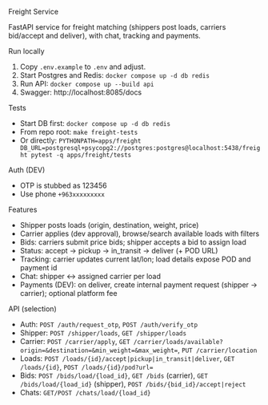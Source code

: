Freight Service

FastAPI service for freight matching (shippers post loads, carriers bid/accept and deliver), with chat, tracking and payments.

Run locally
1) Copy `.env.example` to `.env` and adjust.
2) Start Postgres and Redis: `docker compose up -d db redis`
3) Run API: `docker compose up --build api`
4) Swagger: http://localhost:8085/docs

Tests
- Start DB first: `docker compose up -d db redis`
- From repo root: `make freight-tests`
- Or directly: `PYTHONPATH=apps/freight DB_URL=postgresql+psycopg2://postgres:postgres@localhost:5438/freight pytest -q apps/freight/tests`

Auth (DEV)
- OTP is stubbed as 123456
- Use phone `+963xxxxxxxxx`

Features
- Shipper posts loads (origin, destination, weight, price)
- Carrier applies (dev approval), browse/search available loads with filters
- Bids: carriers submit price bids; shipper accepts a bid to assign load
- Status: accept → pickup → in_transit → deliver (+ POD URL)
- Tracking: carrier updates current lat/lon; load details expose POD and payment id
- Chat: shipper ↔ assigned carrier per load
- Payments (DEV): on deliver, create internal payment request (shipper → carrier); optional platform fee

API (selection)
- Auth: `POST /auth/request_otp`, `POST /auth/verify_otp`
- Shipper: `POST /shipper/loads`, `GET /shipper/loads`
- Carrier: `POST /carrier/apply`, `GET /carrier/loads/available?origin=&destination=&min_weight=&max_weight=`, `PUT /carrier/location`
- Loads: `POST /loads/{id}/accept|pickup|in_transit|deliver`, `GET /loads/{id}`, `POST /loads/{id}/pod?url=`
- Bids: `POST /bids/load/{load_id}`, `GET /bids` (carrier), `GET /bids/load/{load_id}` (shipper), `POST /bids/{bid_id}/accept|reject`
- Chats: `GET/POST /chats/load/{load_id}`
